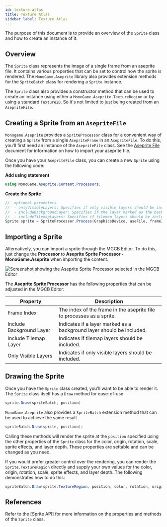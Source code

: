 ```yaml
---
id: texture-atlas
title: Texture Atlas
sidebar_label: Texture Atlas
---
```


The purpose of this document is to provide an overview of the `Sprite` class and how to create an instance of it.

## Overview

The `Sprite` class represents the image of a single frame from an aseprite file. It contains various properties that can be set to control how the sprite is rendered. The `MonoGame.Aseprite` library also provides extension methods for the `SpriteBatch` class for rendering a `Sprite` instance.

The `Sprite` class also provides a constructor method that can be used to create an instance using either a `MonoGame.Aseprite.TextureRegion` or by using a standard `Texture2D`. So it's not limited to just being created from an `AsepriteFile`.

## Creating a Sprite from an `AsepriteFile`

`Monogame.Aseprite` provides a `SpriteProcessor` class for a convenient way of creating a `Sprite` from a single `AsepriteFrame` in an `AsepriteFile`. To do this, you'll first need an instance of the `AsepriteFile` class. See the [Aseprite File](./aseprite-file.md) document for information on how to import your aseprite file.

Once you have your `AsepriteFile` class, you can create a new `Sprite` using the following code:

**Add using statement**

```cs
using MonoGame.Aseprite.Content.Processors;
```

**Create the Sprite**

```cs
//  optional parameters
//  - onlyVisibleLayers: Specifies if only visible layers should be included. Default is true
//  - includeBackgroundLayer: Specifies if the layer marked as the background layer should be included.  Default is false.
//  - includeTilemapLayers: Specifies if tilemap layers should be included. Default is true.
Sprite sprite = SpriteProcessor.Process(GraphicsDevice, aseFile, frameIndex);
```

## Importing a Sprite

Alternatively, you can import a sprite through the MGCB Editor. To do this, just change the **Processor** to **Aseprite Sprite Processor - MonoGame.Aseprite** when importing the content.

![Screenshot showing the Aseprite Sprite Processor selected in the MGCB Editor](/img/docs/guides/sprite/sprite-processor.png)

The **Aseprite Sprite Processor** has the following properties that can be adjusted in the MGCB Editor:

| Property                 | Description                                                           |
| ------------------------ | --------------------------------------------------------------------- |
| Frame Index              | The index of the frame in the aseprite file to processes as a sprite. |
| Include Background Layer | Indicates if a layer marked as a background layer should be included. |
| Include Tilemap Layer    | Indicates if tilemap layers should be included.                       |
| Only Visible Layers      | Indicates if only visible layers should be included.                  |

## Drawing the Sprite

Once you have the `Sprite` class created, you'll want to be able to render it. The `Sprite` class itself has a `Draw` method for ease-of-use.

```cs
sprite.Draw(spriteBatch, position)
```

`MonoGame.Aseprite` also provides a `SpriteBatch` extension method that can be used to achieve the same result

```cs
spriteBatch.Draw(sprite, position);
```

Calling these methods will render the sprite at the `position` specified using the other properties of the `Sprite` class for the color, origin, rotation, scale, sprite effects, and layer depth. These properties are settable and can be changed as you need.

If you would prefer greater control over the rendering, you can render the `Sprite.TextureRegion` directly and supply your own values for the color, origin, rotation, scale, sprite effects, and layer depth. The following demonstrates how to do this:

```cs
spriteBatch.Draw(sprite.TextureRegion, position, color, rotation, origin, scale, spriteEffects, layerDepth);
```

## References
Refer to the [Sprite API] for more information on the properties and methods of the `Sprite` class.


